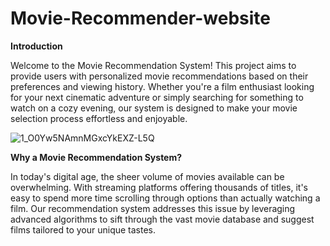 # Movie-Recommender-website

**Introduction**

Welcome to the Movie Recommendation System! This project aims to provide users with personalized movie recommendations based on their preferences and viewing history. Whether you're a film enthusiast looking for your next cinematic adventure or simply searching for something to watch on a cozy evening, our system is designed to make your movie selection process effortless and enjoyable.

![1_O0Yw5NAmnMGxcYkEXZ-L5Q](https://github.com/Sun-09/Movie-Recommender-website/assets/104966547/8240f007-2485-485c-a1b4-5901497c5f7b)

**Why a Movie Recommendation System?**

In today's digital age, the sheer volume of movies available can be overwhelming. With streaming platforms offering thousands of titles, it's easy to spend more time scrolling through options than actually watching a film. Our recommendation system addresses this issue by leveraging advanced algorithms to sift through the vast movie database and suggest films tailored to your unique tastes.

